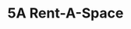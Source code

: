 ---
title: "5A Rent-A-Space"
url: /foster-city/5a-rent-a-space-east-hillsdale-boulevard-11/
shop: storage rental
---